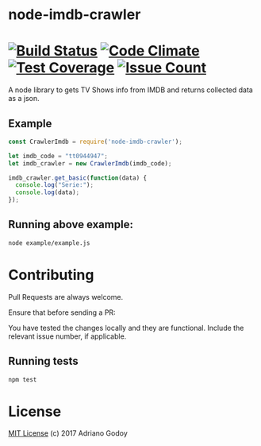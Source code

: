 # node-imdb-crawler

[![Build Status](https://travis-ci.org/Godoy/node-imdb-crawler.svg?branch=master)](https://travis-ci.org/Godoy/node-imdb-crawler)
[![Code Climate](https://codeclimate.com/github/Godoy/node-imdb-crawler/badges/gpa.svg)](https://codeclimate.com/github/Godoy/node-imdb-crawler)
[![Test Coverage](https://codeclimate.com/github/Godoy/node-imdb-crawler/badges/coverage.svg)](https://codeclimate.com/github/Godoy/node-imdb-crawler/coverage)
[![Issue Count](https://codeclimate.com/github/Godoy/node-imdb-crawler/badges/issue_count.svg)](https://codeclimate.com/github/Godoy/node-imdb-crawler)
=======
A node library to gets TV Shows info from IMDB and returns collected data as a json.

## Example

```js
const CrawlerImdb = require('node-imdb-crawler');

let imdb_code = "tt0944947";
let imdb_crawler = new CrawlerImdb(imdb_code);

imdb_crawler.get_basic(function(data) {
  console.log("Serie:");
  console.log(data);
});
```

## Running above example:

```sh
node example/example.js
```


# Contributing

Pull Requests are always welcome.

Ensure that before sending a PR:

You have tested the changes locally and they are functional.
Include the relevant issue number, if applicable.

## Running tests

```sh
npm test
```

# License
[MIT License](LICENSE) (c) 2017 Adriano Godoy

